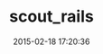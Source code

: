 ---
layout: post
title:  "scout_rails"
repo:   "scoutapp/scout_rails"
date:   2015-02-18 17:20:36
gemurl: https://github.com/scoutapp/scout_rails
---